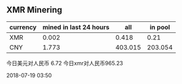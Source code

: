 ## XMR Minering

|currency|mined in last 24 hours|all|in pool|
|---|---|---|---|
|XMR|0.002|0.418|0.21|
|CNY|1.773|403.015|203.054|

今日美元对人民币 6.72	今日xmr对人民币965.23


2018-07-19 03:50